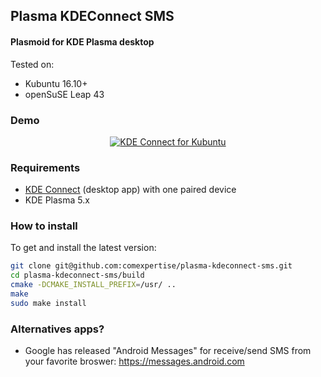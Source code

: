 ## Plasma KDEConnect SMS
#### Plasmoid for KDE Plasma desktop

Tested on:
- Kubuntu 16.10+
- openSuSE Leap 43

### Demo
<div align="center">
  <a href="https://youtu.be/DCGK2X_62-Y"><img src="https://img.youtube.com/vi/DCGK2X_62-Y/0.jpg" alt="KDE Connect for Kubuntu"></a>
</div>

### Requirements
* [KDE Connect](https://github.com/KDE/kdeconnect-kde) (desktop app) with one paired device
* KDE Plasma 5.x

### How to install
To get and install the latest version:

```bash
git clone git@github.com:comexpertise/plasma-kdeconnect-sms.git
cd plasma-kdeconnect-sms/build
cmake -DCMAKE_INSTALL_PREFIX=/usr/ ..
make
sudo make install
```

### Alternatives apps?
* Google has released "Android Messages" for receive/send SMS from your favorite broswer: https://messages.android.com
